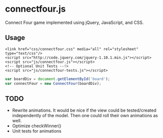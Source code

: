 # connectfour.js

Connect Four game implemented using jQuery, JavaScript, and CSS.

## Usage ##
    <link href="css/connectfour.css" media="all" rel="stylesheet" type="text/css"/>
    <script src="http://code.jquery.com/jquery-1.10.1.min.js"></script>
    <script src="js/connectfour.js"></script>
    <!-- Optional Unit Tests --!>
    <script src="js/connectfour-tests.js"></script>
```javascript
var boardDiv = document.getElementById('board');
var connectFour = new ConnectFour(boardDiv);
```

## TODO ##
- Rewrite animations.  It would be nice if the view could be tested/created independently of the model.  Then one could roll their own animations as well.
- Optimize checkWinner()
- Unit tests for animations